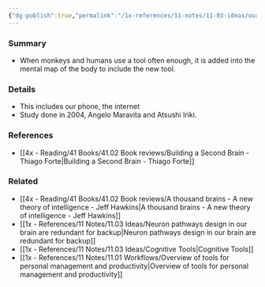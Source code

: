```yaml
---
{"dg-publish":true,"permalink":"/1x-references/11-notes/11-03-ideas/our-mental-map-of-our-bodies-includes-tools/","title":"Our mental map of our bodies includes tools","dgShowBacklinks":false}
---
```



### Summary
- When monkeys and humans use a tool often enough, it is added into the mental map of the body to include the new tool.

### Details
- This includes our phone, the internet
- Study done in 2004, Angelo Maravita and Atsushi Iriki.

### References
- [[4x - Reading/41 Books/41.02 Book reviews/Building a Second Brain - Thiago Forte\|Building a Second Brain - Thiago Forte]]

### Related
- [[4x - Reading/41 Books/41.02 Book reviews/A thousand brains - A new theory of intelligence - Jeff Hawkins\|A thousand brains - A new theory of intelligence - Jeff Hawkins]]
- [[1x - References/11 Notes/11.03 Ideas/Neuron pathways design in our brain are redundant for backup\|Neuron pathways design in our brain are redundant for backup]]
- [[1x - References/11 Notes/11.03 Ideas/Cognitive Tools\|Cognitive Tools]]
- [[1x - References/11 Notes/11.01 Workflows/Overview of tools for personal management and productivity\|Overview of tools for personal management and productivity]]